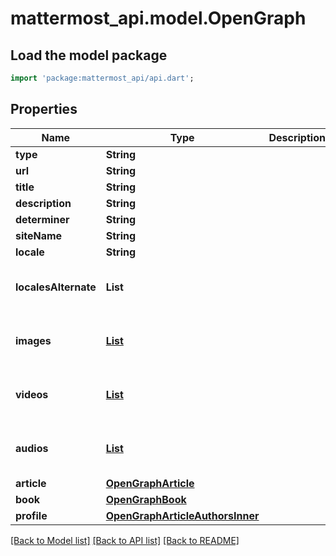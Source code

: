 # mattermost_api.model.OpenGraph

## Load the model package
```dart
import 'package:mattermost_api/api.dart';
```

## Properties
Name | Type | Description | Notes
------------ | ------------- | ------------- | -------------
**type** | **String** |  | [optional] 
**url** | **String** |  | [optional] 
**title** | **String** |  | [optional] 
**description** | **String** |  | [optional] 
**determiner** | **String** |  | [optional] 
**siteName** | **String** |  | [optional] 
**locale** | **String** |  | [optional] 
**localesAlternate** | **List<String>** |  | [optional] [default to const []]
**images** | [**List<OpenGraphImagesInner>**](OpenGraphImagesInner.md) |  | [optional] [default to const []]
**videos** | [**List<OpenGraphVideosInner>**](OpenGraphVideosInner.md) |  | [optional] [default to const []]
**audios** | [**List<OpenGraphAudiosInner>**](OpenGraphAudiosInner.md) |  | [optional] [default to const []]
**article** | [**OpenGraphArticle**](OpenGraphArticle.md) |  | [optional] 
**book** | [**OpenGraphBook**](OpenGraphBook.md) |  | [optional] 
**profile** | [**OpenGraphArticleAuthorsInner**](OpenGraphArticleAuthorsInner.md) |  | [optional] 

[[Back to Model list]](../README.md#documentation-for-models) [[Back to API list]](../README.md#documentation-for-api-endpoints) [[Back to README]](../README.md)


